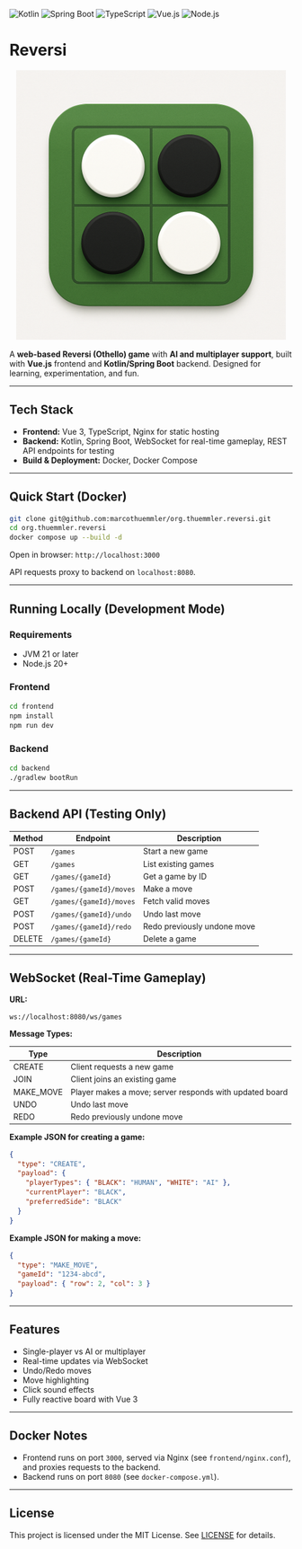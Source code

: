 ![Kotlin](https://img.shields.io/badge/Kotlin-2.2.0-purple)
![Spring Boot](https://img.shields.io/badge/SpringBoot-3.5.5-green)
![TypeScript](https://img.shields.io/badge/TypeScript-5.8.0-blue)
![Vue.js](https://img.shields.io/badge/Vue-3.5.18-brightgreen)
![Node.js](https://img.shields.io/badge/Node-20.19.0-yellow)

# Reversi

<div align="center">
  <img src="./images/image.png" width="480"/>
</div>

A **web-based Reversi (Othello) game** with **AI and multiplayer support**, built with **Vue.js** frontend and **Kotlin/Spring Boot** backend. Designed for learning, experimentation, and fun.

---

## Tech Stack

* **Frontend:** Vue 3, TypeScript, Nginx for static hosting
* **Backend:** Kotlin, Spring Boot, WebSocket for real-time gameplay, REST API endpoints for testing
* **Build & Deployment:** Docker, Docker Compose

---

## Quick Start (Docker)

```bash
git clone git@github.com:marcothuemmler/org.thuemmler.reversi.git
cd org.thuemmler.reversi
docker compose up --build -d
```

Open in browser: `http://localhost:3000`

API requests proxy to backend on `localhost:8080`.

---

## Running Locally (Development Mode)

### Requirements

* JVM 21 or later
* Node.js 20+

### Frontend

```bash
cd frontend
npm install
npm run dev
```

### Backend

```bash
cd backend
./gradlew bootRun
```

---

## Backend API (Testing Only)

| Method | Endpoint                | Description                 |
| ------ | ----------------------- | --------------------------- |
| POST   | `/games`                | Start a new game            |
| GET    | `/games`                | List existing games         |
| GET    | `/games/{gameId}`       | Get a game by ID            |
| POST   | `/games/{gameId}/moves` | Make a move                 |
| GET    | `/games/{gameId}/moves` | Fetch valid moves           |
| POST   | `/games/{gameId}/undo`  | Undo last move              |
| POST   | `/games/{gameId}/redo`  | Redo previously undone move |
| DELETE | `/games/{gameId}`       | Delete a game               |

---

## WebSocket (Real-Time Gameplay)

**URL:**

```
ws://localhost:8080/ws/games
```

**Message Types:**

| Type       | Description                                             |
| ---------- | ------------------------------------------------------- |
| CREATE     | Client requests a new game                              |
| JOIN       | Client joins an existing game                           |
| MAKE\_MOVE | Player makes a move; server responds with updated board |
| UNDO       | Undo last move                                          |
| REDO       | Redo previously undone move                             |

**Example JSON for creating a game:**

```json
{
  "type": "CREATE",
  "payload": {
    "playerTypes": { "BLACK": "HUMAN", "WHITE": "AI" },
    "currentPlayer": "BLACK",
    "preferredSide": "BLACK"
  }
}
```

**Example JSON for making a move:**

```json
{
  "type": "MAKE_MOVE",
  "gameId": "1234-abcd",
  "payload": { "row": 2, "col": 3 }
}
```

---

## Features

* Single-player vs AI or multiplayer
* Real-time updates via WebSocket
* Undo/Redo moves
* Move highlighting
* Click sound effects
* Fully reactive board with Vue 3

---

## Docker Notes

* Frontend runs on port `3000`, served via Nginx (see `frontend/nginx.conf`), and proxies requests to the backend.
* Backend runs on port `8080` (see `docker-compose.yml`).

---

## License

This project is licensed under the MIT License. See [LICENSE](LICENSE) for details.
